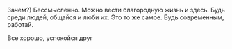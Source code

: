Зачем?) Бессмысленно. Можно вести благородную жизнь и здесь. Будь среди людей, общайся и люби их. Это то же самое. Будь современным, работай. 

Все хорошо, успокойся друг

